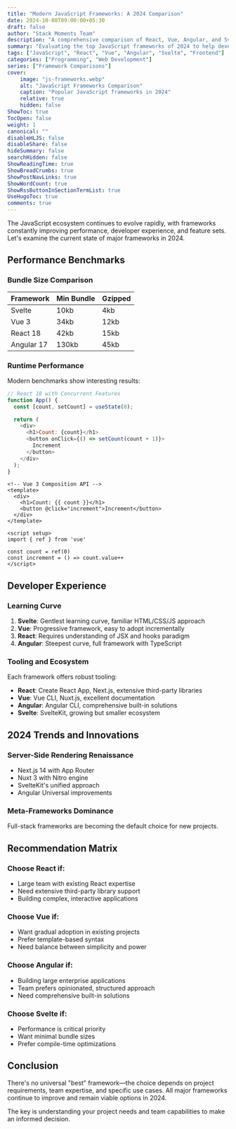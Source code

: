 ```yaml
---
title: "Modern JavaScript Frameworks: A 2024 Comparison"
date: 2024-10-08T09:00:00+05:30
draft: false
author: "Stack Moments Team"
description: "A comprehensive comparison of React, Vue, Angular, and Svelte in 2024, covering performance, developer experience, and ecosystem."
summary: "Evaluating the top JavaScript frameworks of 2024 to help developers make informed decisions for their next project."
tags: ["JavaScript", "React", "Vue", "Angular", "Svelte", "Frontend"]
categories: ["Programming", "Web Development"]
series: ["Framework Comparisons"]
cover:
    image: "js-frameworks.webp"
    alt: "JavaScript Frameworks Comparison"
    caption: "Popular JavaScript frameworks in 2024"
    relative: true
    hidden: false
ShowToc: true
TocOpen: false
weight: 1
canonical: ""
disableHLJS: false
disableShare: false
hideSummary: false
searchHidden: false
ShowReadingTime: true
ShowBreadCrumbs: true
ShowPostNavLinks: true
ShowWordCount: true
ShowRssButtonInSectionTermList: true
UseHugoToc: true
comments: true
---
```


The JavaScript ecosystem continues to evolve rapidly, with frameworks constantly improving performance, developer experience, and feature sets. Let's examine the current state of major frameworks in 2024.

<!--more-->

## Performance Benchmarks

### Bundle Size Comparison

| Framework | Min Bundle | Gzipped |
|-----------|------------|---------|
| Svelte    | 10kb      | 4kb     |
| Vue 3     | 34kb      | 12kb    |
| React 18  | 42kb      | 15kb    |
| Angular 17| 130kb     | 45kb    |

### Runtime Performance

Modern benchmarks show interesting results:

```javascript
// React 18 with Concurrent Features
function App() {
  const [count, setCount] = useState(0);

  return (
    <div>
      <h1>Count: {count}</h1>
      <button onClick={() => setCount(count + 1)}>
        Increment
      </button>
    </div>
  );
}
```

```vue
<!-- Vue 3 Composition API -->
<template>
  <div>
    <h1>Count: {{ count }}</h1>
    <button @click="increment">Increment</button>
  </div>
</template>

<script setup>
import { ref } from 'vue'

const count = ref(0)
const increment = () => count.value++
</script>
```

## Developer Experience

### Learning Curve
1. **Svelte**: Gentlest learning curve, familiar HTML/CSS/JS approach
2. **Vue**: Progressive framework, easy to adopt incrementally  
3. **React**: Requires understanding of JSX and hooks paradigm
4. **Angular**: Steepest curve, full framework with TypeScript

### Tooling and Ecosystem

Each framework offers robust tooling:

- **React**: Create React App, Next.js, extensive third-party libraries
- **Vue**: Vue CLI, Nuxt.js, excellent documentation
- **Angular**: Angular CLI, comprehensive built-in solutions
- **Svelte**: SvelteKit, growing but smaller ecosystem

## 2024 Trends and Innovations

### Server-Side Rendering Renaissance
- Next.js 14 with App Router
- Nuxt 3 with Nitro engine
- SvelteKit's unified approach
- Angular Universal improvements

### Meta-Frameworks Dominance
Full-stack frameworks are becoming the default choice for new projects.

## Recommendation Matrix

### Choose React if:
- Large team with existing React expertise
- Need extensive third-party library support
- Building complex, interactive applications

### Choose Vue if:
- Want gradual adoption in existing projects
- Prefer template-based syntax
- Need balance between simplicity and power

### Choose Angular if:
- Building large enterprise applications
- Team prefers opinionated, structured approach
- Need comprehensive built-in solutions

### Choose Svelte if:
- Performance is critical priority
- Want minimal bundle sizes
- Prefer compile-time optimizations

## Conclusion

There's no universal "best" framework—the choice depends on project requirements, team expertise, and specific use cases. All major frameworks continue to improve and remain viable options in 2024.

The key is understanding your project needs and team capabilities to make an informed decision.
